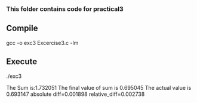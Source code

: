 ### This folder contains code for practical3

## Compile

gcc -o exc3 Excercise3.c -lm


## Execute

./exc3

The Sum is:1.732051
The final value of sum is 0.695045
The actual value is 0.693147
absolute diff=0.001898
relative_diff=0.002738